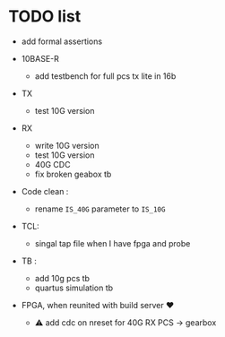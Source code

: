 # TODO list

- add formal assertions

- 10BASE-R
    - add testbench for full pcs tx lite in 16b

- TX
    - test 10G version

- RX 
    - write 10G version
    - test 10G version
    - 40G CDC
    - fix broken geabox tb

- Code clean :
    - rename `IS_40G` parameter to `IS_10G`

- TCL:
    - singal tap file when I have fpga and probe

- TB :
    - add 10g pcs tb
    - quartus simulation tb

- FPGA, when reunited with build server :heart:
    - :warning: add cdc on nreset for 40G RX PCS -> gearbox 
